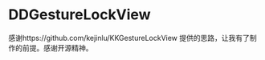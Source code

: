 DDGestureLockView
=================

感谢https://github.com/kejinlu/KKGestureLockView 提供的思路，让我有了制作的前提。感谢开源精神。
